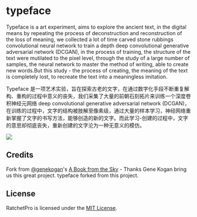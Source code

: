 # typeface

Typeface is a art experiment, aims to explore the ancient text, in the digital means by repeating the process of deconstruction and reconstruction of the loss of meaning, we collected a lot of time carved stone rubbings convolutional neural network to train a depth deep convolutional generative adversarial network (DCGAN), in the process of training, the structure of the text were mutilated to the pixel level, through the study of a large number of samples, the neural network to master the method of writing, able to create new words.But this study - the process of creating, the meaning of the text is completely lost, to recreate the text into a meaningless imitation.

Typeface 是一项艺术实验，旨在探索古老的文字，在通过数字化手段不断重复解构、重构的过程中意义的丧失，我们采集了大量的前朝石刻拓片来训练一个深度卷积神经元网络 deep convolutional generative adversarial network (DCGAN)，在训练的过程中，文字的结构被肢解至像素级，通过大量的样本学习，神经网络重新掌握了文字的书写方法，能够创造的新的文字。而此学习-创建的过程中，文字的意思却彻底丧失，重新创建的文字沦为一种无意义的模仿。

![](15FPS.gif)

## Credits
Fork from [@genekogan](https://www.twitter.com/genekogan)'s [A Book from the Sky](http://www.genekogan.com/works/a-book-from-the-sky2.html) - Thanks Gene Kogan bring us this great project. typeface forked from this project.

## License
RatchetPro is licensed under the [MIT License](http://opensource.org/licenses/MIT).
